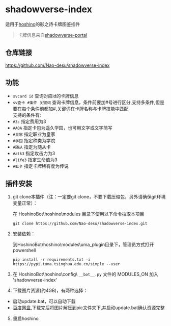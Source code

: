 # shadowverse-index
适用于[hoshino](https://github.com/Ice9Coffee/HoshinoBot)的影之诗卡牌图鉴插件
> 卡牌信息来自[shadowverse-portal](https://shadowverse-portal.com/?lang=zh-tw)
## 仓库链接

https://github.com/Nao-desu/shadowverse-index

## 功能
- `svcard id` 查询对应id的卡牌信息  
- `sv查卡 #条件 关键词` 查询卡牌信息，条件前要加#号进行区分,支持多条件,但是要在每个条件前都加#,关键词在卡牌名称与卡牌技能中匹配  
 支持的条件有:  
- `#3c` 指定费用为3  
- `#AOA` 指定卡包为遥久学园，也可用文字或文字简写  
- `#皇家` 指定职业为皇家  
- `#学园` 指定种类为学院  
- `#随从` 指定为随从卡  
- `#atk3` 指定攻击力为3  
- `#life3` 指定生命值为3  
- `#虹卡` 指定卡牌稀有度为传说

## 插件安装
1. git clone本插件（注：一定要git clone，不要下载压缩包，另外请确保git环境变量正常）：

    在 HoshinoBot\hoshino\modules 目录下使用以下命令拉取本项目
    ```
    git clone https://github.com/Nao-desu/shadowverse-index.git
    ```
2. 安装依赖：

    到HoshinoBot\hoshino\modules\uma_plugin目录下，管理员方式打开powershell
    ```
    pip install -r requirements.txt -i https://pypi.tuna.tsinghua.edu.cn/simple --user
    ```
3. 在 HoshinoBot\hoshino\config\ `__bot__.py` 文件的 MODULES_ON 加入 'shadowverse-index'

4. 下载图片资源(约4GB)，有两种选择：
- 启动update.bat，可以自动下载
- [百度网盘](),下载完后将图片解压到pic文件夹下,并启动update.bat确认资源完整

5. 重启hoshino